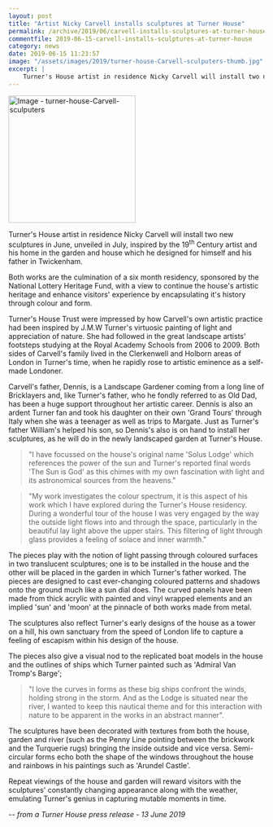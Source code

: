 ```yaml
---
layout: post
title: "Artist Nicky Carvell installs sculptures at Turner House"
permalink: /archive/2019/06/carvell-installs-sculptures-at-turner-house.html
commentfile: 2019-06-15-carvell-installs-sculptures-at-turner-house
category: news
date: 2019-06-15 11:23:57
image: "/assets/images/2019/turner-house-Carvell-sculputers-thumb.jpg"
excerpt: |
    Turner's House artist in residence Nicky Carvell will install two new sculptures in June, unveiled in July, inspired by the 19<sup>th</sup> Century artist and his home in the garden and house which he designed for himself and his father in Twickenham.
---
```


<a href="/assets/images/2019/turner-house-Carvell-sculputers.jpg" title="Click for a larger image"><img src="/assets/images/2019/turner-house-Carvell-sculputers-thumb.jpg" width="250" alt="Image - turner-house-Carvell-sculputers"  class="photo right"/></a>

Turner's House artist in residence Nicky Carvell will install two new sculptures in June, unveiled in July, inspired by the 19<sup>th</sup> Century artist and his home in the garden and house which he designed for himself and his father in Twickenham.

Both works are the culmination of a six month residency, sponsored by the National Lottery Heritage Fund,  with a view to continue the house's artistic heritage and enhance visitors' experience by encapsulating it's  history through colour and form.

Turner's House Trust were impressed by how Carvell's own artistic practice had been inspired by J.M.W Turner's virtuosic painting of light and appreciation of nature. She had followed in the great landscape artists' footsteps studying at the Royal Academy Schools from 2006 to 2009. Both sides of Carvell's family lived in the Clerkenwell and Holborn areas of London in Turner's time, when he rapidly rose to artistic eminence as a self-made Londoner.

Carvell's father, Dennis, is a Landscape Gardener coming from a long line of Bricklayers and, like Turner's father, who he fondly referred to as Old Dad, has been a huge support throughout her artistic career. Dennis is also an ardent Turner fan and took his daughter on their own 'Grand Tours' through Italy when she was a teenager as well as trips to Margate. Just as Turner's father William's helped his son, so Dennis's also is on hand to install her sculptures, as he will do in the newly landscaped garden at Turner's House.

> "I have focussed on the house's original name 'Solus Lodge' which references the power of the sun and Turner's reported final words 'The Sun is God' as this chimes with my own fascination with light and its astronomical sources from the heavens."

> "My work investigates the colour spectrum, it is this aspect of his work which I have explored during the Turner's House residency. During a wonderful tour of the house I was very engaged by the way the outside light flows into and through the space, particularly in the beautiful lay light above the upper stairs. This filtering of light through glass provides a feeling of solace and inner warmth."

The pieces play with the notion of light passing through coloured surfaces in two translucent sculptures; one is to be installed in the house and the other will be placed in the garden in which Turner's father worked. The pieces are designed to cast ever-changing coloured patterns and shadows onto the ground much like a sun dial does. The curved panels have been made from thick acrylic with painted and vinyl wrapped elements and an implied 'sun' and 'moon' at the pinnacle of both works made from metal.

The sculptures also reflect Turner's early designs of the house as a tower on a hill, his own sanctuary from the speed of London life to capture a feeling of escapism within his design of the house.

The pieces also give a visual nod to the replicated boat models in the house and the outlines of ships which Turner painted such as 'Admiral Van Tromp's Barge';

> "I love the curves in forms as these big ships confront the winds, holding strong in the storm. And as the Lodge is situated near the river, I wanted to keep this nautical theme and for this interaction with nature to be apparent in the works in an abstract manner".

The sculptures have been decorated with textures from both the house, garden and river (such as the Penny Line pointing between the brickwork and the Turquerie rugs) bringing the inside outside and vice versa. Semi-circular forms echo both the shape of the windows throughout the house and rainbows in his paintings such as 'Arundel Castle'.

Repeat viewings of the house and garden will reward visitors with the sculptures' constantly changing appearance along with the weather, emulating Turner's genius in capturing  mutable moments in time.

<cite>-- from a Turner House press release - 13 June 2019</cite>
